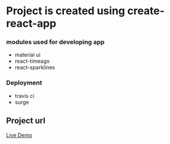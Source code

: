 # Project is created using create-react-app

### modules used for developing app

- material ui
- react-timeago
- react-sparklines

### Deployment

- travis ci
- surge

## Project url

[Live Demo](http://ovpv-live-stocks-app.surge.sh)

